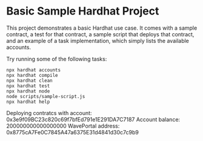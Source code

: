# Basic Sample Hardhat Project

This project demonstrates a basic Hardhat use case. It comes with a sample contract, a test for that contract, a sample script that deploys that contract, and an example of a task implementation, which simply lists the available accounts.

Try running some of the following tasks:

```shell
npx hardhat accounts
npx hardhat compile
npx hardhat clean
npx hardhat test
npx hardhat node
node scripts/sample-script.js
npx hardhat help
```
Deploying contratcs with account:  0x3e9f09BC23c820c69f7bfEd791e1E291DA7C7187
Account balance:  200000000000000000
WavePortal address:  0x8775cA7Fe0C7845A47a6375E31d4841d30c7c9b9